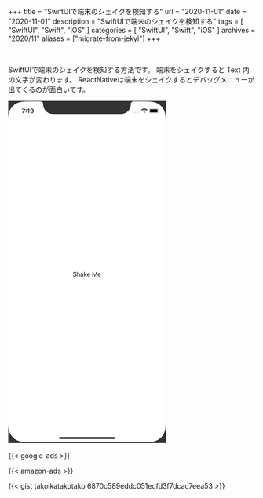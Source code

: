 +++
title =  "SwiftUIで端末のシェイクを検知する"
url = "2020-11-01"
date = "2020-11-01"
description = "SwiftUIで端末のシェイクを検知する"
tags = [
  "SwiftUI",
  "Swift",
  "iOS"
]
categories = [
  "SwiftUI",
  "Swift",
  "iOS"
]
archives = "2020/11"
aliases = ["migrate-from-jekyl"]
+++

<br>

SwiftUIで端末のシェイクを検知する方法です。
端末をシェイクすると Text 内の文字が変わります。
ReactNativeは端末をシェイクするとデバッグメニューが出てくるのが面白いです。

![Shake](1.gif)

<!-- Google Ads -->
{{< google-ads >}}

<!-- Amazon Ads -->
{{< amazon-ads >}}

{{< gist takoikatakotako 6870c589eddc051edfd3f7dcac7eea53 >}}
